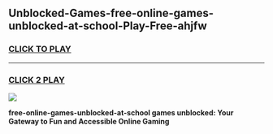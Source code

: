 
## Unblocked-Games-free-online-games-unblocked-at-school-Play-Free-ahjfw
<h3>
<a href="https://premium76.site?title=free-online-games-unblocked-at-school&ref=20A">CLICK TO PLAY</a></h3>
<hr>

<h3>
<a href="https://premium76.site?title=free-online-games-unblocked-at-school&ref=20A">CLICK 2 PLAY</a>
  
</h3>

<a href="https://premium76.site?title=free-online-games-unblocked-at-school&ref=20A"><img src="https://clearcache.store/games.png"></a>


**free-online-games-unblocked-at-school games unblocked: Your Gateway to Fun and Accessible Online Gaming**
